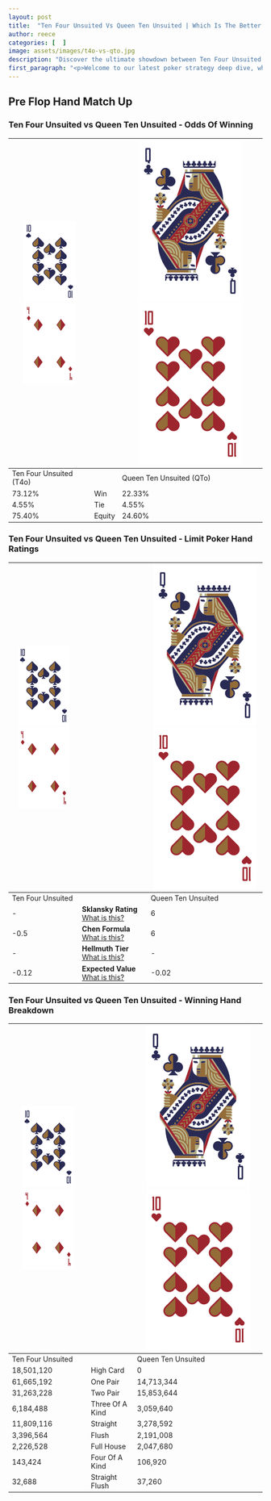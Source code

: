 ```yaml
---
layout: post
title:  "Ten Four Unsuited Vs Queen Ten Unsuited | Which Is The Better Hand In Poker? A Complete Guide"
author: reece
categories: [  ]
image: assets/images/t4o-vs-qto.jpg
description: "Discover the ultimate showdown between Ten Four Unsuited and Queen Ten Unsuited in poker! Uncover the odds, strategies, and scenarios where one hand triumphs over the other. Get ready to up your poker game with this thrilling analysis."
first_paragraph: "<p>Welcome to our latest poker strategy deep dive, where we're pitting two distinct hands against each other in a high-stakes showdown: Ten Four Unsuited vs Queen Ten Unsuited.</p><p>In the dynamic world of poker, every decision counts, and knowing which hand holds the upper hand is key to your success at the table.</p><p>In this article, we'll dissect these two hands, explore the scenarios where one dominates the other, and equip you with the knowledge to make strategic choices that can tip the odds in your favor.</p><p>Get ready to unravel the intriguing dynamics of these poker hands and elevate your game to new heights.</p>"
---
```




[comment]: # (sp0)

## Pre Flop Hand Match Up

<div class="table hand-ratings" markdown="1"> 



### Ten Four Unsuited vs Queen Ten Unsuited - Odds Of Winning


    
| ![image info](assets/images/hand1/T.png) ![image info](assets/images/hand1/4o.png) |  | ![image info](assets/images/hand2/Q.png) ![image info](assets/images/hand2/To.png) |
| -------- | -------- | -------- |
| Ten Four Unsuited (T4o) |  | Queen Ten Unsuited (QTo) |
| 73.12% | Win | 22.33% |
| 4.55% | Tie | 4.55% |
| 75.40% | Equity | 24.60% |




[comment]: # (sp1)



### Ten Four Unsuited vs Queen Ten Unsuited - Limit Poker Hand Ratings


    
| ![image info](assets/images/hand1/T.png) ![image info](assets/images/hand1/4o.png) |  | ![image info](assets/images/hand2/Q.png) ![image info](assets/images/hand2/To.png) |
| -------- | -------- | -------- |
| Ten Four Unsuited |  | Queen Ten Unsuited |
| - | **Sklansky Rating** [What is this?](/sklansky-rating-explained) | 6 |
| -0.5 | **Chen Formula** [What is this?](/chen-formula-explained) | 6 |
| - | **Hellmuth Tier** [What is this?](/Hellmuth-tier-explained) | - |
| -0.12 | **Expected Value** [What is this?](/expected-value-explained) | -0.02 |




[comment]: # (sp2)



### Ten Four Unsuited vs Queen Ten Unsuited - Winning Hand Breakdown


    
| ![image info](assets/images/hand1/T.png) ![image info](assets/images/hand1/4o.png) |  | ![image info](assets/images/hand2/Q.png) ![image info](assets/images/hand2/To.png) |
| -------- | -------- | -------- |
| Ten Four Unsuited |  | Queen Ten Unsuited |
| 18,501,120 | High Card | 0 |
| 61,665,192 | One Pair | 14,713,344 |
| 31,263,228 | Two Pair | 15,853,644 |
| 6,184,488 | Three Of A Kind | 3,059,640 |
| 11,809,116 | Straight | 3,278,592 |
| 3,396,564 | Flush | 2,191,008 |
| 2,226,528 | Full House | 2,047,680 |
| 143,424 | Four Of A Kind | 106,920 |
| 32,688 | Straight Flush | 37,260 |




[comment]: # (sp3)



</div>

[comment]: # (sp4)



[comment]: # (sp5)

